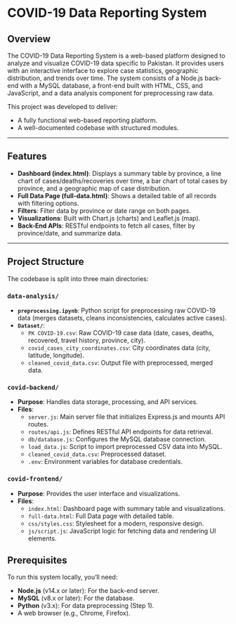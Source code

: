 # COVID-19 Data Reporting System

## Overview

The COVID-19 Data Reporting System is a web-based platform designed to analyze and visualize COVID-19 data specific to Pakistan. It provides users with an interactive interface to explore case statistics, geographic distribution, and trends over time. The system consists of a Node.js back-end with a MySQL database, a front-end built with HTML, CSS, and JavaScript, and a data analysis component for preprocessing raw data.

This project was developed to deliver:
- A fully functional web-based reporting platform.
- A well-documented codebase with structured modules.

---

## Features
- **Dashboard (index.html)**: Displays a summary table by province, a line chart of cases/deaths/recoveries over time, a bar chart of total cases by province, and a geographic map of case distribution.
- **Full Data Page (full-data.html)**: Shows a detailed table of all records with filtering options.
- **Filters**: Filter data by province or date range on both pages.
- **Visualizations**: Built with Chart.js (charts) and Leaflet.js (map).
- **Back-End APIs**: RESTful endpoints to fetch all cases, filter by province/date, and summarize data.

---

## Project Structure

The codebase is split into three main directories:

### `data-analysis/`
- **`preprocessing.ipynb`**: Python script for preprocessing raw COVID-19 data (merges datasets, cleans inconsistencies, calculates active cases).
- **`Dataset/`**:
  - `PK COVID-19.csv`: Raw COVID-19 case data (date, cases, deaths, recovered, travel history, province, city).
  - `covid_cases_city_coordinates.csv`: City coordinates data (city, latitude, longitude).
  - `cleaned_covid_data.csv`: Output file with preprocessed, merged data.



### `covid-backend/`
- **Purpose**: Handles data storage, processing, and API services.
- **Files**:
  - `server.js`: Main server file that initializes Express.js and mounts API routes.
  - `routes/api.js`: Defines RESTful API endpoints for data retrieval.
  - `db/database.js`: Configures the MySQL database connection.
  - `load_data.js`: Script to import preprocessed CSV data into MySQL.
  - `cleaned_covid_data.csv`: Preprocessed dataset.
  - `.env`: Environment variables for database credentials.

### `covid-frontend/`
- **Purpose**: Provides the user interface and visualizations.
- **Files**:
  - `index.html`: Dashboard page with summary table and visualizations.
  - `full-data.html`: Full Data page with detailed table.
  - `css/styles.css`: Stylesheet for a modern, responsive design.
  - `js/script.js`: JavaScript logic for fetching data and rendering UI elements.

## Prerequisites

To run this system locally, you’ll need:
- **Node.js** (v14.x or later): For the back-end server.
- **MySQL** (v8.x or later): For the database.
- **Python** (v3.x): For data preprocessing (Step 1).
- A web browser (e.g., Chrome, Firefox).
